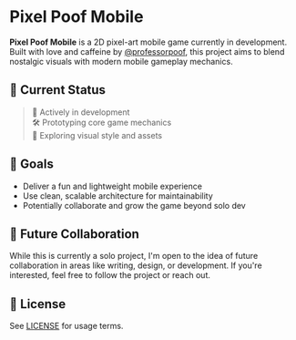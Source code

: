 # Pixel Poof Mobile

**Pixel Poof Mobile** is a 2D pixel-art mobile game currently in development.  
Built with love and caffeine by [@professorpoof](https://github.com/professorpoof), this project aims to blend nostalgic visuals with modern mobile gameplay mechanics.

## 🧪 Current Status
> 🚧 Actively in development  
> 🛠️ Prototyping core game mechanics  
> 🎨 Exploring visual style and assets

## 🎯 Goals
- Deliver a fun and lightweight mobile experience
- Use clean, scalable architecture for maintainability
- Potentially collaborate and grow the game beyond solo dev

## 🤝 Future Collaboration
While this is currently a solo project, I'm open to the idea of future collaboration in areas like writing, design, or development. If you're interested, feel free to follow the project or reach out.

## 📜 License
See [LICENSE](./LICENSE) for usage terms.
